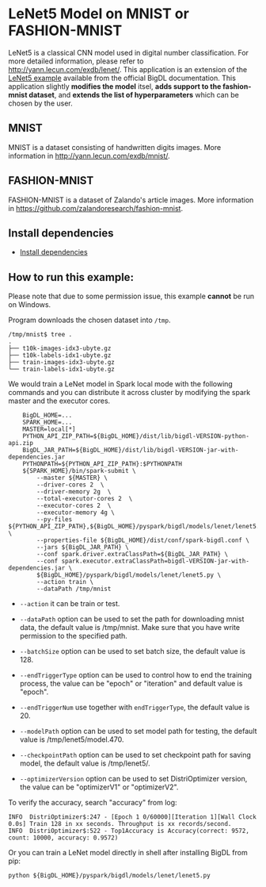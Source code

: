 # LeNet5 Model on MNIST or FASHION-MNIST

LeNet5 is a classical CNN model used in digital number classification. For more detailed information, please refer to <http://yann.lecun.com/exdb/lenet/>. This application is an extension of the [LeNet5 example](https://github.com/intel-analytics/BigDL/tree/master/pyspark/bigdl/models/lenet) available from the official BigDL documentation. This application slightly **modifies the model** itsel, **adds support to the fashion-mnist dataset**, and **extends the list of hyperparameters** which can be chosen by the user.

## MNIST

MNIST is a dataset consisting of handwritten digits images. More information in <http://yann.lecun.com/exdb/mnist/>.

## FASHION-MNIST

FASHION-MNIST is a dataset of Zalando's article images. More information in <https://github.com/zalandoresearch/fashion-mnist>.

## Install dependencies
 * [Install dependencies](../../README.md#install.bigdl.dependencies)

## How to run this example:
Please note that due to some permission issue, this example **cannot** be run on Windows.


Program downloads the chosen dataset into ```/tmp```.

```
/tmp/mnist$ tree .
.
├── t10k-images-idx3-ubyte.gz
├── t10k-labels-idx1-ubyte.gz
├── train-images-idx3-ubyte.gz
└── train-labels-idx1-ubyte.gz

```

We would train a LeNet model in Spark local mode with the following commands and you can distribute it across cluster by modifying the spark master and the executor cores.

```
    BigDL_HOME=...
    SPARK_HOME=...
    MASTER=local[*]
    PYTHON_API_ZIP_PATH=${BigDL_HOME}/dist/lib/bigdl-VERSION-python-api.zip
    BigDL_JAR_PATH=${BigDL_HOME}/dist/lib/bigdl-VERSION-jar-with-dependencies.jar
    PYTHONPATH=${PYTHON_API_ZIP_PATH}:$PYTHONPATH
    ${SPARK_HOME}/bin/spark-submit \
        --master ${MASTER} \
        --driver-cores 2  \
        --driver-memory 2g  \
        --total-executor-cores 2  \
        --executor-cores 2  \
        --executor-memory 4g \
        --py-files ${PYTHON_API_ZIP_PATH},${BigDL_HOME}/pyspark/bigdl/models/lenet/lenet5.py  \
        --properties-file ${BigDL_HOME}/dist/conf/spark-bigdl.conf \
        --jars ${BigDL_JAR_PATH} \
        --conf spark.driver.extraClassPath=${BigDL_JAR_PATH} \
        --conf spark.executor.extraClassPath=bigdl-VERSION-jar-with-dependencies.jar \
        ${BigDL_HOME}/pyspark/bigdl/models/lenet/lenet5.py \
        --action train \
        --dataPath /tmp/mnist
 ```

* ```--action``` it can be train or test.

* ```--dataPath``` option can be used to set the path for downloading mnist data, the default value is /tmp/mnist. Make sure that you have write permission to the specified path.

* ```--batchSize``` option can be used to set batch size, the default value is 128.

* ```--endTriggerType``` option can be used to control how to end the training process, the value can be "epoch" or "iteration" and default value is "epoch".

* ```--endTriggerNum``` use together with ```endTriggerType```, the default value is 20.

* ```--modelPath``` option can be used to set model path for testing, the default value is /tmp/lenet5/model.470.

* ```--checkpointPath``` option can be used to set checkpoint path for saving model, the default value is /tmp/lenet5/.

* ```--optimizerVersion``` option can be used to set DistriOptimizer version, the value can be "optimizerV1" or "optimizerV2".


To verify the accuracy, search "accuracy" from log:

```
INFO  DistriOptimizer$:247 - [Epoch 1 0/60000][Iteration 1][Wall Clock 0.0s] Train 128 in xx seconds. Throughput is xx records/second.
INFO  DistriOptimizer$:522 - Top1Accuracy is Accuracy(correct: 9572, count: 10000, accuracy: 0.9572)
```

Or you can train a LeNet model directly in shell after installing BigDL from pip:
```
python ${BigDL_HOME}/pyspark/bigdl/models/lenet/lenet5.py
```
